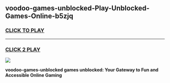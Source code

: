 
## voodoo-games-unblocked-Play-Unblocked-Games-Online-b5zjq
<h3>
<a href="https://premium76.site?title=voodoo-games-unblocked&ref=25A">CLICK TO PLAY</a></h3>
<hr>

<h3>
<a href="https://premium76.site?title=voodoo-games-unblocked&ref=25A">CLICK 2 PLAY</a>
  
</h3>

<a href="https://premium76.site?title=voodoo-games-unblocked&ref=25A"><img src="https://clearcache.store/games.png"></a>


**voodoo-games-unblocked games unblocked: Your Gateway to Fun and Accessible Online Gaming**
